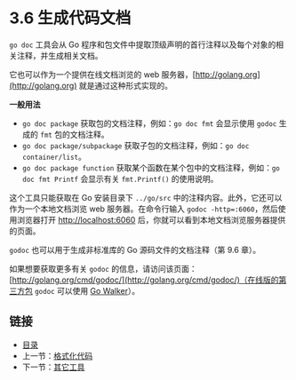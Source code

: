 # 3.6 生成代码文档

`go doc` 工具会从 Go 程序和包文件中提取顶级声明的首行注释以及每个对象的相关注释，并生成相关文档。

它也可以作为一个提供在线文档浏览的 web 服务器，[http://golang.org](http://golang.org) 就是通过这种形式实现的。

**一般用法**

- `go doc package` 获取包的文档注释，例如：`go doc fmt` 会显示使用 `godoc` 生成的 `fmt` 包的文档注释。
- `go doc package/subpackage` 获取子包的文档注释，例如：`go doc container/list`。
- `go doc package function` 获取某个函数在某个包中的文档注释，例如：`go doc fmt Printf` 会显示有关 `fmt.Printf()` 的使用说明。

这个工具只能获取在 Go 安装目录下 `../go/src` 中的注释内容。此外，它还可以作为一个本地文档浏览 web 服务器。在命令行输入 `godoc -http=:6060`，然后使用浏览器打开 [http://localhost:6060](http://localhost:6060) 后，你就可以看到本地文档浏览服务器提供的页面。

`godoc` 也可以用于生成非标准库的 Go 源码文件的文档注释（第 9.6 章）。

如果想要获取更多有关 `godoc` 的信息，请访问该页面：[http://golang.org/cmd/godoc/](http://golang.org/cmd/godoc/)（在线版的第三方包 `godoc` 可以使用 [Go Walker](https://gowalker.org)）。

## 链接

- [目录](directory.md)
- 上一节：[格式化代码](03.5.md)
- 下一节：[其它工具](03.7.md)
